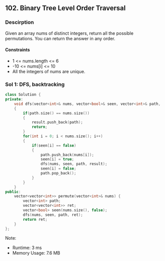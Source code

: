 ## 102. Binary Tree Level Order Traversal

### Descirption 
Given an array nums of distinct integers, return all the possible permutations. You can return the answer in any order.

#### Constraints
- 1 <= nums.length <= 6
- -10 <= nums[i] <= 10
- All the integers of nums are unique.


### Sol 1: DFS, backtracking

```C++
class Solution {
private:
    void dfs(vector<int>& nums, vector<bool>& seen, vector<int>& path, vector<vector<int>>& result)
    {
        if(path.size() == nums.size())
        {
            result.push_back(path);
            return;
        }
        for(int i = 0; i < nums.size(); i++)
        {
            if(seen[i] == false)
            {
                path.push_back(nums[i]);
                seen[i] = true;
                dfs(nums, seen, path, result);
                seen[i] = false;
                path.pop_back();
            }
        }
    }
public:
    vector<vector<int>> permute(vector<int>& nums) {
        vector<int> path;
        vector<vector<int>> ret;
        vector<bool> seen(nums.size(), false);
        dfs(nums, seen, path, ret);
        return ret;    
    }
};
```
Note:
- Runtime: 3 ms
- Memory Usage: 7.6 MB
